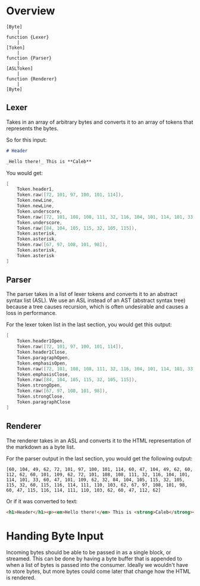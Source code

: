 # Overview

```
[Byte]
	|
function {Lexer}
	| 
[Token]
	| 
function {Parser} 
	|
[ASLToken]
	|
function {Renderer}
	|
[Byte]
```

## Lexer

Takes in an array of arbitrary bytes and converts it to an array of tokens that represents the bytes.

So for this input:

```markdown
# Header

_Hello there!_ This is **Caleb**
```

You would get:

```swift
[
	Token.header1, 
	Token.raw([72, 101, 97, 100, 101, 114]), 
	Token.newLine,
	Token.newLine, 
	Token.underscore, 
	Token.raw([72, 101, 108, 108, 111, 32, 116, 104, 101, 114, 101, 33]),
	Token.underscore,
	Token.raw([84, 104, 105, 115, 32, 105, 115]),
	Token.asterisk,
	Token.asterisk,
	Token.raw([67, 97, 108, 101, 98]),
	Token.asterisk,
	Token.asterisk
]
```

## Parser

The parser takes in a list of lexer tokens and converts it to an abstract syntax list (ASL). We use an ASL instead of an AST (abstract syntax tree) because a tree causes recursion, which is often undesirable and causes a loss in performance.

For the lexer token list in the last section, you would get this output:

```swift
[
	Token.header1Open,
	Token.raw([72, 101, 97, 100, 101, 114]),
	Token.header1Close,
	Token.paragraphOpen,
	Token.emphasisOpen,
	Token.raw([72, 101, 108, 108, 111, 32, 116, 104, 101, 114, 101, 33]),
	Token.emphasisClose,
	Token.raw([84, 104, 105, 115, 32, 105, 115]),
	Token.strongOpen,
	Token.raw([67, 97, 108, 101, 98]),
	Token.strongClose,
	Token.paragraphClose
]
```

## Renderer

The renderer takes in an ASL and converts it to the HTML representation of the markdown as a byte list.

For the parser output in the last section, you would get the following output:

```
[60, 104, 49, 62, 72, 101, 97, 100, 101, 114, 60, 47, 104, 49, 62, 60, 112, 62, 60, 101, 109, 62, 72, 101, 108, 108, 111, 32, 116, 104, 101, 114, 101, 33, 60, 47, 101, 109, 62, 32, 84, 104, 105, 115, 32, 105, 115, 32, 60, 115, 116, 114, 111, 110, 103, 62, 67, 97, 108, 101, 98, 60, 47, 115, 116, 114, 111, 110, 103, 62, 60, 47, 112, 62]
```

Or if it was converted to text:

```html
<h1>Header</h1><p><em>Hello there!</em> This is <strong>Caleb</strong></p>
```

# Handing Byte Input

Incoming bytes should be able to be passed in as a single block, or streamed. This can be done by having a byte buffer that is appended to when a list of bytes is passed into the consumer. Ideally we wouldn't have to store bytes, but more bytes could come later that change how the HTML is rendered. 